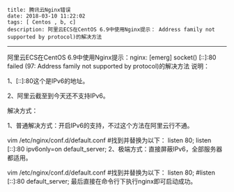     title: 腾讯云Nginx错误
    date: 2018-03-10 11:22:02
    tags: [ Centos , b, c]
    description: 阿里云ECS在CentOS 6.9中使用Nginx提示： Address family not supported by protocol)的解决方法
---

阿里云ECS在CentOS 6.9中使用Nginx提示：nginx: [emerg] socket() [::]:80 failed (97: Address family not supported by protocol)的解决方法
说明：

1、[::]:80这个是IPv6的地址。

2、阿里云截至到今天还不支持IPv6。

解决方式：

1、普通解决方式：开启IPv6的支持，不过这个方法在阿里云行不通。

vim /etc/nginx/conf.d/default.conf
#找到并替换为以下：
listen 80;
listen [::]:80 ipv6only=on default_server;
2、极端方式：直接屏蔽IPv6，全部服务器都适用。

vim /etc/nginx/conf.d/default.conf
#找到并替换为以下：
listen 80;
#listen [::]:80 default_server;
最后直接在命令行下执行nginx即可启动成功。